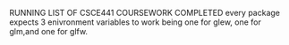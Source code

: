 
RUNNING LIST OF CSCE441 COURSEWORK COMPLETED
every package expects 3 enivronment variables to work  being one for glew, one for glm,and one for glfw.
